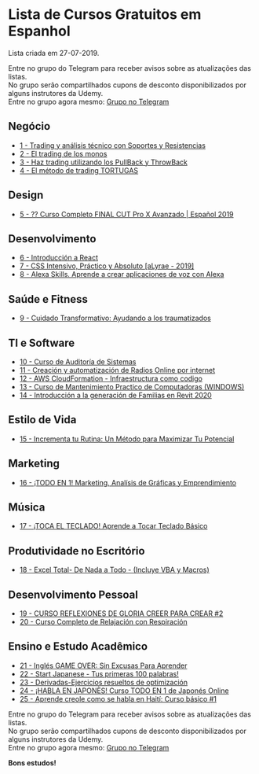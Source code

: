 # Lista de Cursos Gratuitos em Espanhol

Lista criada em 27-07-2019.

Entre no grupo do Telegram para receber avisos sobre as atualizações das listas.  
No grupo serão compartilhados cupons de desconto disponibilizados por alguns instrutores da Udemy.  
Entre no grupo agora mesmo: [Grupo no Telegram](http://bit.ly/2UvKbVX)


## Negócio
 - [ 1 - Trading y análisis técnico con Soportes y Resistencias](https://www.udemy.com/trading-y-analisis-tecnico-con-soportes-y-resistencias/?deal_code=UDEAFFBS719&ranMID=39197&ranEAID=LtOw5vJl/HM&ranSiteID=LtOw5vJl_HM-KQDd10zG3Lh23R2uu1J3CQ&LSNPUBID=LtOw5vJl/HM)
 - [ 2 - El trading de los monos](https://www.udemy.com/el-trading-de-los-monos/?deal_code=UDEAFFBS719&ranMID=39197&ranEAID=LtOw5vJl/HM&ranSiteID=LtOw5vJl_HM-KQDd10zG3Lh23R2uu1J3CQ&LSNPUBID=LtOw5vJl/HM)
 - [ 3 - Haz trading utilizando los PullBack y ThrowBack](https://www.udemy.com/haz-trading-utilizando-los-pullback-y-throwback/?deal_code=UDEAFFBS719&ranMID=39197&ranEAID=LtOw5vJl/HM&ranSiteID=LtOw5vJl_HM-KQDd10zG3Lh23R2uu1J3CQ&LSNPUBID=LtOw5vJl/HM)
 - [ 4 - El método de trading TORTUGAS](https://www.udemy.com/el-metodo-de-trading-tortugas/?deal_code=UDEAFFBS719&ranMID=39197&ranEAID=LtOw5vJl/HM&ranSiteID=LtOw5vJl_HM-KQDd10zG3Lh23R2uu1J3CQ&LSNPUBID=LtOw5vJl/HM)


## Design
 - [ 5 - ?? Curso Completo FINAL CUT Pro X Avanzado | Español 2019](https://www.udemy.com/curso-final-cut-pro-x-avanzado-2019/?deal_code=UDEAFFBS719&ranMID=39197&ranEAID=LtOw5vJl/HM&ranSiteID=LtOw5vJl_HM-KQDd10zG3Lh23R2uu1J3CQ&LSNPUBID=LtOw5vJl/HM)


## Desenvolvimento
 - [ 6 - Introducción a React](https://www.udemy.com/introduccion-a-react/?deal_code=UDEAFFBS719&ranMID=39197&ranEAID=LtOw5vJl/HM&ranSiteID=LtOw5vJl_HM-KQDd10zG3Lh23R2uu1J3CQ&LSNPUBID=LtOw5vJl/HM)
 - [ 7 - CSS Intensivo, Práctico y Absoluto [aLyrae - 2019]](https://www.udemy.com/css-intensivo-practico-y-absoluto-alyrae/?deal_code=UDEAFFBS719&ranMID=39197&ranEAID=LtOw5vJl/HM&ranSiteID=LtOw5vJl_HM-KQDd10zG3Lh23R2uu1J3CQ&LSNPUBID=LtOw5vJl/HM)
 - [ 8 - Alexa Skills. Aprende a crear aplicaciones de voz con Alexa](https://www.udemy.com/alexa-skills-aplicaciones-de-voz-con-alexa/?deal_code=UDEAFFBS719&ranMID=39197&ranEAID=LtOw5vJl/HM&ranSiteID=LtOw5vJl_HM-KQDd10zG3Lh23R2uu1J3CQ&LSNPUBID=LtOw5vJl/HM)


## Saúde e Fitness
 - [ 9 - Cuidado Transformativo: Ayudando a los traumatizados](https://www.udemy.com/cuidado-transformativo/?deal_code=UDEAFFBS719&ranMID=39197&ranEAID=LtOw5vJl/HM&ranSiteID=LtOw5vJl_HM-KQDd10zG3Lh23R2uu1J3CQ&LSNPUBID=LtOw5vJl/HM)


## TI e Software
 - [ 10 - Curso de Auditoría de Sistemas](https://www.udemy.com/curso-rapido-de-auditoria-de-sistemas/?deal_code=UDEAFFBS719&ranMID=39197&ranEAID=LtOw5vJl/HM&ranSiteID=LtOw5vJl_HM-KQDd10zG3Lh23R2uu1J3CQ&LSNPUBID=LtOw5vJl/HM)
 - [ 11 - Creación y automatización de Radios Online por internet](https://www.udemy.com/creacion-y-automatizacion-de-radios-online-por-internet/?deal_code=UDEAFFBS719&ranMID=39197&ranEAID=LtOw5vJl/HM&ranSiteID=LtOw5vJl_HM-KQDd10zG3Lh23R2uu1J3CQ&LSNPUBID=LtOw5vJl/HM)
 - [ 12 - AWS CloudFormation - Infraestructura como codigo](https://www.udemy.com/cloudformation/?deal_code=UDEAFFBS719&ranMID=39197&ranEAID=LtOw5vJl/HM&ranSiteID=LtOw5vJl_HM-KQDd10zG3Lh23R2uu1J3CQ&LSNPUBID=LtOw5vJl/HM)
 - [ 13 - Curso de Mantenimiento Practico de Computadoras (WINDOWS)](https://www.udemy.com/curso-de-mantenimiento-practico-de-computadoras-windows/?deal_code=UDEAFFBS719&ranMID=39197&ranEAID=LtOw5vJl/HM&ranSiteID=LtOw5vJl_HM-KQDd10zG3Lh23R2uu1J3CQ&LSNPUBID=LtOw5vJl/HM)
 - [ 14 - Introducción a la generación de Familias en Revit 2020](https://www.udemy.com/generacion-de-familias-en-revit-2020/?deal_code=UDEAFFBS719&ranMID=39197&ranEAID=LtOw5vJl/HM&ranSiteID=LtOw5vJl_HM-KQDd10zG3Lh23R2uu1J3CQ&LSNPUBID=LtOw5vJl/HM)


## Estilo de Vida
 - [ 15 - Incrementa tu Rutina: Un Método para Maximizar Tu Potencial](https://www.udemy.com/incrementa-tu-rutina-un-metodo-para-maximizar-tu-potencial/?deal_code=UDEAFFBS719&ranMID=39197&ranEAID=LtOw5vJl/HM&ranSiteID=LtOw5vJl_HM-KQDd10zG3Lh23R2uu1J3CQ&LSNPUBID=LtOw5vJl/HM)


## Marketing
 - [ 16 - ¡TODO EN 1! Marketing, Analísis de Gráficas y Emprendimiento](https://www.udemy.com/todo-en-1-marketing-analisis-de-graficas-y-emprendimiento/?deal_code=UDEAFFBS719&ranMID=39197&ranEAID=LtOw5vJl/HM&ranSiteID=LtOw5vJl_HM-KQDd10zG3Lh23R2uu1J3CQ&LSNPUBID=LtOw5vJl/HM)


## Música
 - [ 17 - ¡TOCA EL TECLADO! Aprende a Tocar Teclado Básico](https://www.udemy.com/toca-el-teclado-aprende-a-tocar-teclado-basico/?deal_code=UDEAFFBS719&ranMID=39197&ranEAID=LtOw5vJl/HM&ranSiteID=LtOw5vJl_HM-KQDd10zG3Lh23R2uu1J3CQ&LSNPUBID=LtOw5vJl/HM)


## Produtividade no Escritório
 - [ 18 - Excel Total- De Nada a Todo - (Incluye VBA y Macros)](https://www.udemy.com/excel-total-de-nada-a-todo-incluye-bva-y-macros/?deal_code=UDEAFFBS719&ranMID=39197&ranEAID=LtOw5vJl/HM&ranSiteID=LtOw5vJl_HM-KQDd10zG3Lh23R2uu1J3CQ&LSNPUBID=LtOw5vJl/HM)


## Desenvolvimento Pessoal
 - [ 19 - CURSO REFLEXIONES DE GLORIA CREER PARA CREAR #2](https://www.udemy.com/curso-reflexiones-de-gloria-creer-para-crear-2/?deal_code=UDEAFFBS719&ranMID=39197&ranEAID=LtOw5vJl/HM&ranSiteID=LtOw5vJl_HM-KQDd10zG3Lh23R2uu1J3CQ&LSNPUBID=LtOw5vJl/HM)
 - [ 20 - Curso Completo de Relajación con Respiración](https://www.udemy.com/curso-completo-de-relajacion-con-respiracion/?deal_code=UDEAFFBS719&ranMID=39197&ranEAID=LtOw5vJl/HM&ranSiteID=LtOw5vJl_HM-KQDd10zG3Lh23R2uu1J3CQ&LSNPUBID=LtOw5vJl/HM)


## Ensino e Estudo Acadêmico
 - [ 21 - Inglés GAME OVER: Sin Excusas Para Aprender](https://www.udemy.com/ingles-game-over-sin-excusas-para-aprender/?deal_code=UDEAFFBS719&ranMID=39197&ranEAID=LtOw5vJl/HM&ranSiteID=LtOw5vJl_HM-KQDd10zG3Lh23R2uu1J3CQ&LSNPUBID=LtOw5vJl/HM)
 - [ 22 - Start Japanese - Tus primeras 100 palabras!](https://www.udemy.com/start-japanese-tus-primeras-100-palabras/?deal_code=UDEAFFBS719&ranMID=39197&ranEAID=LtOw5vJl/HM&ranSiteID=LtOw5vJl_HM-KQDd10zG3Lh23R2uu1J3CQ&LSNPUBID=LtOw5vJl/HM)
 - [ 23 - Derivadas-Ejercicios resueltos de optimización](https://www.udemy.com/derivadas-ejercicios-resueltos-de-optimizacion/?deal_code=UDEAFFBS719&ranMID=39197&ranEAID=LtOw5vJl/HM&ranSiteID=LtOw5vJl_HM-KQDd10zG3Lh23R2uu1J3CQ&LSNPUBID=LtOw5vJl/HM)
 - [ 24 - ¡HABLA EN JAPONÈS! Curso TODO EN 1 de Japonés Online](https://www.udemy.com/habla-en-japones-curso-todo-en-1-de-japones-online/?deal_code=UDEAFFBS719&ranMID=39197&ranEAID=LtOw5vJl/HM&ranSiteID=LtOw5vJl_HM-KQDd10zG3Lh23R2uu1J3CQ&LSNPUBID=LtOw5vJl/HM)
 - [ 25 - Aprende creole como se habla en Haití: Curso básico #1](https://www.udemy.com/aprende-creole-como-se-habla-en-haiti-curso-basico-1-pale-kreyol/?deal_code=UDEAFFBS719&ranMID=39197&ranEAID=LtOw5vJl/HM&ranSiteID=LtOw5vJl_HM-KQDd10zG3Lh23R2uu1J3CQ&LSNPUBID=LtOw5vJl/HM)


Entre no grupo do Telegram para receber avisos sobre as atualizações das listas.  
No grupo serão compartilhados cupons de desconto disponibilizados por alguns instrutores da Udemy.  
Entre no grupo agora mesmo: [Grupo no Telegram](http://bit.ly/2UvKbVX)


**Bons estudos!**
